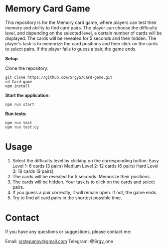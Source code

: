 # Memory Card Game

This repository is for the Memory card game, where players can test their memory and ability to find card pairs. The player can choose the difficulty level, and depending on the selected level, a certain number of cards will be displayed. The cards will be revealed for 5 seconds and then hidden. The player's task is to memorize the card positions and then click on the cards to select pairs. If the player fails to guess a pair, the game ends.

**Setup**

Clone the repository:

```
git clone https://github.com/SrgyS/Card-game.git
cd Card-game
npm install
```

**Start the application:**

```
npm run start
```

**Run tests:**

```
npm run test
npm run test:cy
```

# Usage

1. Select the difficulty level by clicking on the corresponding button:
   Easy Level 1: 6 cards (3 pairs)
   Medium Level 2: 12 cards (6 pairs)
   Hard Level 3: 18 cards (9 pairs)
2. The cards will be revealed for 5 seconds. Memorize their positions.
3. The cards will be hidden. Your task is to click on the cards and select pairs.
4. If you guess a pair correctly, it will remain open. If not, the game ends.
5. Try to find all card pairs in the shortest possible time.

# Contact

If you have any questions or suggestions, please contact me:

Email: srstepanov@gmail.com
Telegram: @Srgy_one
